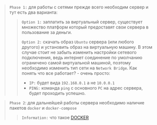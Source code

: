 > `Phase 1:` для работы с сетями прежде всего необходим сервер и тут есть два варианта:
>   > `Option 1:` заплатить за виртуальный сервер, существует множество платформ который предоставят свои сервера в пользование за деньги.
>   > 
>   > `Option 2:` скачать образ `Ubuntu` сервера (или любого другого) и установить образ на виртуальную машину. В этом случае стоит не забыть изменить настройки сетевого подключения, ведь интернет соединение по умолчанию ограничено самой виртуальной машиной, поэтому необходимо изменить тип сети на `Network Bridge`. Как понять что все работает? - очень просто:
>   >  - `IP:` будет вида `192.168.0.1` а не `10.0.0.1`
>   >  - `PING:` команда `ping` с основного `PC` на адрес сервера, будет  проходить успешно.

> `Phase 2`: для дальнейшей работы сервера необходимо наличие пакетов `docker` и `docker-compose`
>  > `Information:` что такое [DOCKER](DOCKER.md)